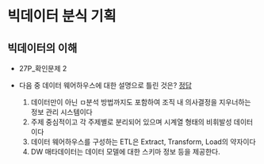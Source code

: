 # 빅데이터 분식 기획

## 빅데이터의 이해

- 27P_확인문제 2

- 다음 중 데이터 웨어하우스에 대한 설명으로 틀린 것은? [정답](./%EB%B9%85%EB%8D%B0%EC%9D%B4%ED%84%B0%20%EB%B6%84%EC%84%9D%20%EA%B8%B0%ED%9A%8D%20%EC%A0%95%EB%8B%B5.md)
  1. 데이터만이 아닌 ㅁ분석 방법까지도 포함하여 조직 내 의사결정을 지우너하는 정보 관리 시스템이다
  2. 주제 중심적이고 각 주제별로 분리되어 있으며 시계열 형태의 비휘발성 데이터이다
  3. 데이터 웨어하우스를 구성하는 ETL은 Extract, Transform, Load의 약자이다
  4. DW 매타데이터는 데이터 모델에 대한 스키마 정보 등을 제공한다.


